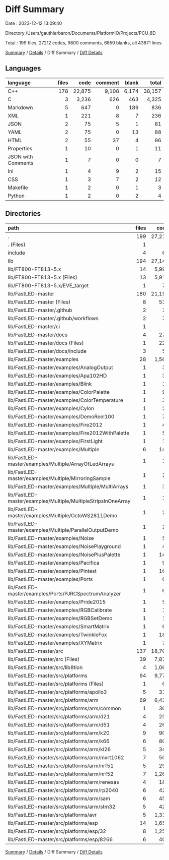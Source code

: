 # Diff Summary

Date : 2023-12-12 13:09:40

Directory /Users/gauthierbaron/Documents/PlatformIO/Projects/PCU_8D

Total : 199 files,  27212 codes, 9800 comments, 6859 blanks, all 43871 lines

[Summary](results.md) / [Details](details.md) / Diff Summary / [Diff Details](diff-details.md)

## Languages
| language | files | code | comment | blank | total |
| :--- | ---: | ---: | ---: | ---: | ---: |
| C++ | 178 | 22,875 | 9,108 | 6,174 | 38,157 |
| C | 3 | 3,236 | 626 | 463 | 4,325 |
| Markdown | 5 | 647 | 0 | 189 | 836 |
| XML | 1 | 221 | 8 | 7 | 236 |
| JSON | 2 | 75 | 5 | 1 | 81 |
| YAML | 2 | 75 | 0 | 13 | 88 |
| HTML | 2 | 55 | 37 | 4 | 96 |
| Properties | 1 | 10 | 0 | 1 | 11 |
| JSON with Comments | 1 | 7 | 0 | 0 | 7 |
| Ini | 1 | 4 | 9 | 2 | 15 |
| CSS | 1 | 3 | 7 | 2 | 12 |
| Makefile | 1 | 2 | 0 | 1 | 3 |
| Python | 1 | 2 | 0 | 2 | 4 |

## Directories
| path | files | code | comment | blank | total |
| :--- | ---: | ---: | ---: | ---: | ---: |
| . | 199 | 27,212 | 9,800 | 6,859 | 43,871 |
| . (Files) | 1 | 4 | 9 | 2 | 15 |
| include | 4 | 61 | 5 | 25 | 91 |
| lib | 194 | 27,147 | 9,786 | 6,832 | 43,765 |
| lib/FT800-FT813-5.x | 14 | 5,991 | 1,510 | 1,047 | 8,548 |
| lib/FT800-FT813-5.x (Files) | 13 | 5,916 | 1,465 | 1,022 | 8,403 |
| lib/FT800-FT813-5.x/EVE_target | 1 | 75 | 45 | 25 | 145 |
| lib/FastLED-master | 180 | 21,156 | 8,276 | 5,785 | 35,217 |
| lib/FastLED-master (Files) | 8 | 530 | 5 | 143 | 678 |
| lib/FastLED-master/.github | 2 | 75 | 0 | 13 | 88 |
| lib/FastLED-master/.github/workflows | 2 | 75 | 0 | 13 | 88 |
| lib/FastLED-master/ci | 1 | 2 | 0 | 2 | 4 |
| lib/FastLED-master/docs | 4 | 279 | 52 | 13 | 344 |
| lib/FastLED-master/docs (Files) | 1 | 221 | 8 | 7 | 236 |
| lib/FastLED-master/docs/include | 3 | 58 | 44 | 6 | 108 |
| lib/FastLED-master/examples | 28 | 1,564 | 1,174 | 554 | 3,292 |
| lib/FastLED-master/examples/AnalogOutput | 1 | 30 | 26 | 14 | 70 |
| lib/FastLED-master/examples/Apa102HD | 1 | 36 | 42 | 10 | 88 |
| lib/FastLED-master/examples/Blink | 1 | 16 | 51 | 7 | 74 |
| lib/FastLED-master/examples/ColorPalette | 1 | 99 | 59 | 35 | 193 |
| lib/FastLED-master/examples/ColorTemperature | 1 | 34 | 41 | 15 | 90 |
| lib/FastLED-master/examples/Cylon | 1 | 29 | 20 | 9 | 58 |
| lib/FastLED-master/examples/DemoReel100 | 1 | 75 | 27 | 26 | 128 |
| lib/FastLED-master/examples/Fire2012 | 1 | 46 | 44 | 20 | 110 |
| lib/FastLED-master/examples/Fire2012WithPalette | 1 | 50 | 90 | 29 | 169 |
| lib/FastLED-master/examples/FirstLight | 1 | 17 | 68 | 12 | 97 |
| lib/FastLED-master/examples/Multiple | 6 | 144 | 84 | 62 | 290 |
| lib/FastLED-master/examples/Multiple/ArrayOfLedArrays | 1 | 19 | 14 | 9 | 42 |
| lib/FastLED-master/examples/Multiple/MirroringSample | 1 | 23 | 16 | 10 | 49 |
| lib/FastLED-master/examples/Multiple/MultiArrays | 1 | 32 | 15 | 10 | 57 |
| lib/FastLED-master/examples/Multiple/MultipleStripsInOneArray | 1 | 18 | 11 | 10 | 39 |
| lib/FastLED-master/examples/Multiple/OctoWS2811Demo | 1 | 26 | 6 | 10 | 42 |
| lib/FastLED-master/examples/Multiple/ParallelOutputDemo | 1 | 26 | 22 | 13 | 61 |
| lib/FastLED-master/examples/Noise | 1 | 58 | 37 | 24 | 119 |
| lib/FastLED-master/examples/NoisePlayground | 1 | 40 | 18 | 22 | 80 |
| lib/FastLED-master/examples/NoisePlusPalette | 1 | 142 | 87 | 52 | 281 |
| lib/FastLED-master/examples/Pacifica | 1 | 94 | 44 | 19 | 157 |
| lib/FastLED-master/examples/Pintest | 1 | 167 | 7 | 29 | 203 |
| lib/FastLED-master/examples/Ports | 1 | 69 | 48 | 24 | 141 |
| lib/FastLED-master/examples/Ports/PJRCSpectrumAnalyzer | 1 | 69 | 48 | 24 | 141 |
| lib/FastLED-master/examples/Pride2015 | 1 | 53 | 11 | 23 | 87 |
| lib/FastLED-master/examples/RGBCalibrate | 1 | 19 | 67 | 14 | 100 |
| lib/FastLED-master/examples/RGBSetDemo | 1 | 13 | 6 | 8 | 27 |
| lib/FastLED-master/examples/SmartMatrix | 1 | 69 | 38 | 24 | 131 |
| lib/FastLED-master/examples/TwinkleFox | 1 | 189 | 144 | 51 | 384 |
| lib/FastLED-master/examples/XYMatrix | 1 | 75 | 115 | 25 | 215 |
| lib/FastLED-master/src | 137 | 18,706 | 7,045 | 5,060 | 30,811 |
| lib/FastLED-master/src (Files) | 39 | 7,876 | 4,207 | 2,213 | 14,296 |
| lib/FastLED-master/src/lib8tion | 4 | 1,060 | 609 | 209 | 1,878 |
| lib/FastLED-master/src/platforms | 94 | 9,770 | 2,229 | 2,638 | 14,637 |
| lib/FastLED-master/src/platforms (Files) | 1 | 63 | 17 | 24 | 104 |
| lib/FastLED-master/src/platforms/apollo3 | 5 | 316 | 88 | 119 | 523 |
| lib/FastLED-master/src/platforms/arm | 69 | 6,424 | 1,083 | 1,642 | 9,149 |
| lib/FastLED-master/src/platforms/arm/common | 1 | 303 | 50 | 37 | 390 |
| lib/FastLED-master/src/platforms/arm/d21 | 4 | 257 | 16 | 98 | 371 |
| lib/FastLED-master/src/platforms/arm/d51 | 4 | 263 | 51 | 88 | 402 |
| lib/FastLED-master/src/platforms/arm/k20 | 9 | 906 | 114 | 257 | 1,277 |
| lib/FastLED-master/src/platforms/arm/k66 | 6 | 802 | 116 | 217 | 1,135 |
| lib/FastLED-master/src/platforms/arm/kl26 | 5 | 342 | 36 | 89 | 467 |
| lib/FastLED-master/src/platforms/arm/mxrt1062 | 7 | 503 | 56 | 143 | 702 |
| lib/FastLED-master/src/platforms/arm/nrf51 | 5 | 296 | 30 | 86 | 412 |
| lib/FastLED-master/src/platforms/arm/nrf52 | 7 | 1,264 | 391 | 170 | 1,825 |
| lib/FastLED-master/src/platforms/arm/renesas | 4 | 188 | 21 | 64 | 273 |
| lib/FastLED-master/src/platforms/arm/rp2040 | 6 | 424 | 103 | 132 | 659 |
| lib/FastLED-master/src/platforms/arm/sam | 6 | 451 | 63 | 146 | 660 |
| lib/FastLED-master/src/platforms/arm/stm32 | 5 | 425 | 36 | 115 | 576 |
| lib/FastLED-master/src/platforms/avr | 5 | 1,313 | 220 | 353 | 1,886 |
| lib/FastLED-master/src/platforms/esp | 14 | 1,654 | 821 | 500 | 2,975 |
| lib/FastLED-master/src/platforms/esp/32 | 8 | 1,252 | 732 | 373 | 2,357 |
| lib/FastLED-master/src/platforms/esp/8266 | 6 | 402 | 89 | 127 | 618 |

[Summary](results.md) / [Details](details.md) / Diff Summary / [Diff Details](diff-details.md)
